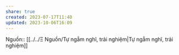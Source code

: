 ```yaml
---
share: true
created: 2023-07-17T11:40
updated: 2023-10-06T16:09
---
```

Nguồn:: [[../../Ξ Nguồn/Tự ngẫm nghĩ, trải nghiệm|Tự ngẫm nghĩ, trải nghiệm]]
